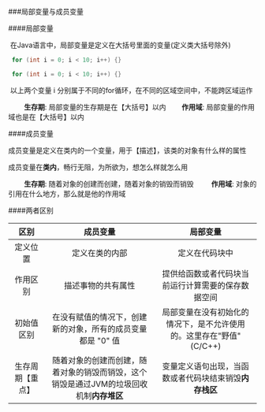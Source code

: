 ###局部变量与成员变量

####局部变量


​ 在Java语言中，局部变量是定义在大括号里面的变量(定义类大括号除外)

```java
​ for (int i = 0; i < 10; i++) {}

​ for (int i = 0; i < 10; i++) {}

```
​ 以上两个变量 i 分别属于不同的for循环，在不同的区域空间中，不能跨区域运作


​ 　　**生存期**: 局部变量的生存期是在【大括号】以内
​ 　　**作用域**: 局部变量的作用域也是在【大括号】以内


####成员变量

​ 成员变量是定义在类内的一个变量，用于【描述】，该类的对象有什么样的属性

​ 成员变量在**类内**，畅行无阻，为所欲为，想怎么样就怎么用

​ 　　**生存期**: 随着对象的创建而创建，随着对象的销毁而销毁
​　　 **作用域**: 对象的引用在什么地方，那么就是他的作用域

####两者区别

   区别    |   成员变量    |     局部变量
:------: | :-------------------------: | :-------------------------:
  定义位置   |       定义在类的内部               |       定义在代码块中
  作用区别   |  描述事物的共有属性   |  提供给函数或者代码块当前运行计算需要的保存数据空间
 初始值区别   |  在没有赋值的情况下，创建新的对象，所有的成员变量都是 "0" 值   | 局部变量在没有初始化的情况下，是不允许使用的。这里存在"野值"(C/C++)
生存周期【重点】 | 随着对象的创建而创建，随着对象的销毁而销毁，这个销毁是通过JVM的垃圾回收机制**内存堆区** |    变量定义语句出现，当函数或者代码块结束销毁**内存栈区**
